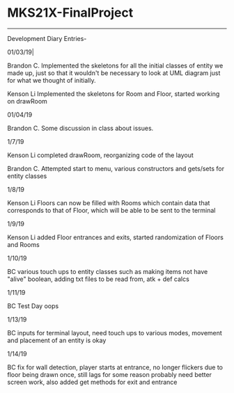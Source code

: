 # MKS21X-FinalProject

--------------------------------------------------------------------------------
Development Diary Entries-

01/03/19|

Brandon C.
  Implemented the skeletons for all the initial classes of entity we made up,
  just so that it wouldn't be necessary to look at UML diagram just for what we
  thought of initially.

Kenson Li
  Implemented the skeletons for Room and Floor, started working on drawRoom

01/04/19

Brandon C.
  Some discussion in class about issues.

1/7/19

Kenson Li
  completed drawRoom, reorganizing code of the layout

Brandon C.
  Attempted start to menu, various constructors and gets/sets for entity classes

1/8/19

Kenson Li
  Floors can now be filled with Rooms which contain data that corresponds to that of Floor, which will be able to be sent to the terminal

1/9/19

Kenson Li
  added Floor entrances and exits, started randomization of Floors and Rooms

1/10/19

BC
  various touch ups to entity classes such as making items not have "alive" boolean, adding txt files to be read from, atk + def calcs

1/11/19

BC
  Test Day oops

1/13/19

BC
  inputs for terminal layout, need touch ups to various modes, movement and placement of an entity is okay

1/14/19

BC
  fix for wall detection, player starts at entrance, no longer flickers due to floor being drawn once, still lags for some reason probably need better screen work, also added get methods for exit and entrance
